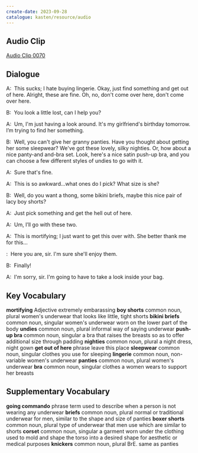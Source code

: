 ```yaml
---
create-date: 2023-09-28
catalogue: kasten/resource/audio
---
```


## Audio Clip
[Audio Clip 0070](https://archive.org/download/englishpod_all/englishpod_0070dg.mp3)

## Dialogue
A:  This sucks;  I  hate   buying   lingerie.   Okay,    just  find  something   and   get out of here.   Alright,   these  are  fine.   Oh, no,    don't   come over here, don't     come over here.

B:  You   look  a little  lost,  can  I   help  you?

A:  Um, I'm just having a look around.   It's my girlfriend's birthday tomorrow.  I’m trying to find her something.

B:  Well, you can't give her granny panties.  Have you thought about   getting her some sleepwear?  We've got these lovely, silky nighties. Or, how about  a nice panty-and and-bra set.  Look, here's a nice satin push-up bra, and you can choose a few  different styles of undies to go with it.

A:  Sure that's fine.

A:  This is so awkward...what ones do I pick?  What size is she?

B:  Well, do you want a thong, some bikini briefs,  maybe this nice pair of lacy  boy shorts?

A:  Just pick something and get the hell out of here.

A:  Um,  I’ll go with these two.

A:  This is mortifying; I just want to get this over with.    She better thank me for this...

:  Here you are,  sir. I'm sure she'll enjoy them.

B:  Finally!

A:  I'm sorry, sir. I'm going to have to take a look inside your bag.

## Key Vocabulary
**mortifying**        Adjective                   extremely embarassing
**boy shorts**        common noun, plural         women's underwear that looks like little, tight shorts
**bikini briefs**     common noun, singular       women's underwear worn on the lower part of the body
**undies**            common noun, plural         informal way of saying underwear
**push-up bra**       common noun, singular       a bra that raises the breasts so as to offer additional size through padding
**nighties**          common noun, plural         a night dress, night gown
**get out of here**   phrase                      leave this place
**sleepwear**         common noun, singular       clothes you use for sleeping
**lingerie**          common noun, non-variable   women's underwear
**panties**           common noun, plural         women's underwear
**bra**               common noun, singular       clothes a women wears to support her breasts

## Supplementary Vocabulary
**going commando**   phrase                  term used to describe when a person is not wearing any underwear
**briefs**           common noun, plural     normal or traditional underwear for men, similar to the shape and size of panties
**boxer shorts**     common noun, plural     type of underwear that men use which are similar to shorts
**corset**           common noun, singular   a garment worn under the clothing used to mold and shape the torso into a desired shape for aesthetic or medical purposes
**knickers**         common noun, plural     BrE. same as panties
